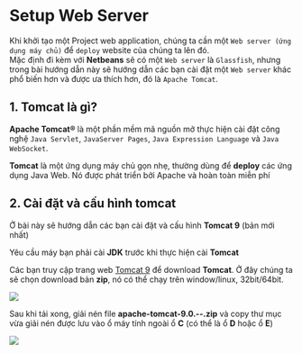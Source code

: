 # Setup Web Server

Khi khởi tạo một Project web application, chúng ta cần một `Web server (ứng dụng máy chủ)` để `deploy` website của chúng ta lên đó.  
Mặc định đi kèm với **Netbeans** sẽ có một `Web server` là `Glassfish`, nhưng trong bài hướng dẫn này sẽ hướng dẫn các bạn cài đặt một `Web server` khác phổ biến hơn và được ưa thích hơn, đó là `Apache Tomcat`.

## 1. Tomcat là gì?
**Apache Tomcat®** là một phần mềm mã nguồn mở thực hiện cài đặt công nghệ `Java Servlet`, `JavaServer Pages`, `Java Expression Language` và `Java WebSocket`.

**Tomcat** là một ứng dụng máy chủ gọn nhẹ, thường dùng để **deploy** các ứng dụng Java Web. Nó được phát triển bởi Apache và hoàn toàn miễn phí

## 2. Cài đặt và cấu hình tomcat
Ở bài này sẽ hướng dẫn các bạn cài đặt và cấu hình **Tomcat 9** (bản mới nhất)

Yêu cầu máy bạn phải cài **JDK** trước khi thực hiện cài **Tomcat**

Các bạn truy cập trang web [Tomcat 9](https://tomcat.apache.org/download-90.cgi) để download **Tomcat**. Ở đây chúng ta sẽ chọn download bản **zip**, nó có thể chạy trên window/linux, 32bit/64bit.

![](https://github.com/AnhDT11/Course-JavaWeb/blob/master/Images/Download_Tomcat.PNG)

Sau khi tải xong, giải nén file **apache-tomcat-9.0.--.zip** và copy thư mục vừa giải nén được lưu vào ổ máy tính ngoài ổ **C** (có thể là ổ **D** hoặc ổ **E**)

![](https://github.com/AnhDT11/Course-JavaWeb/blob/master/Images/Tomcat_Folder.PNG)
